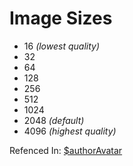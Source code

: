 # Image Sizes
- 16 *(lowest quality)*
- 32
- 64
- 128
- 256
- 512
- 1024
- 2048 *(default)*
- 4096 *(highest quality)*

Refenced In: [$authorAvatar](/functions/authoravatar.md)
